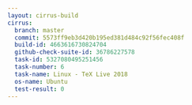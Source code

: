 ```yaml
---
layout: cirrus-build
cirrus:
  branch: master
  commit: 5573ff9eb3d420b195ed381d484c92f56fec408f
  build-id: 4663616730824704
  github-check-suite-id: 36786227578
  task-id: 5327080495251456
  task-number: 6
  task-name: Linux - TeX Live 2018
  os-name: Ubuntu
  test-result: 0
---
```

